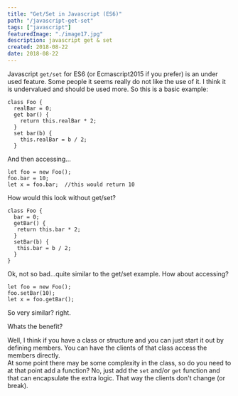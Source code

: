 ```yaml
---
title: "Get/Set in Javascript (ES6)"
path: "/javascript-get-set"
tags: ["javascript"]
featuredImage: "./image17.jpg"
description: javascript get & set
created: 2018-08-22
date: 2018-08-22
---
```


Javascript `get/set` for ES6 (or Ecmascript2015 if you prefer) is an under used feature. Some people it seems really do not like the use of it. I think it is undervalued and should be used more.
So this is a basic example:

```
class Foo {
  realBar = 0;
  get bar() {
    return this.realBar * 2;
  }
  set bar(b) {
    this.realBar = b / 2;
  }
```

And then accessing...

```
let foo = new Foo();
foo.bar = 10;
let x = foo.bar;  //this would return 10
```

How would this look without get/set?

```
class Foo {
  bar = 0;
  getBar() {
   return this.bar * 2;
  }
  setBar(b) {
   this.bar = b / 2;
  }
}
```

Ok, not so bad...quite similar to the get/set example.
How about accessing?

```
let foo = new Foo();
foo.setBar(10);
let x = foo.getBar();
```

So very similar? right.

Whats the benefit?

Well, I think if you have a class or structure and you can just start it out by defining members. You can have the clients of that class access the members directly.  
At some point there may be some complexity in the class, so do you need to at that point add a function? No, just add the `set` and/or `get` function and that can encapsulate the extra logic. That way the clients don't change (or break).
